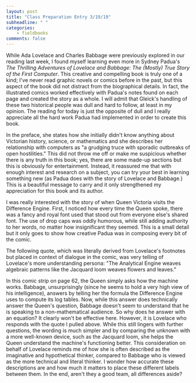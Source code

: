 ```yaml
---
layout: post
title: "Class Preparation Entry 3/19/19"
subheadline: " "
categories:
    - fieldbooks
comments: false
---
```


While Ada Lovelace and Charles Babbage were previously explored in our reading last week, I found myself learning even more in Sydney Padua's *The Thrilling Adventures of Lovelace and Babbage: The (Mostly) True Story of the First Computer*. This creative and compelling book is truly one of a kind; I've never read graphic novels or comics before in the past, but this aspect of the book did not distract from the biographical details. In fact, the illustrated comics worked effectively with Padua's notes found on each page and created the story as a whole. I will admit that Gleick's handling of these two historical people was dull and hard to follow, at least in my opinion. The reading for today is just the opposite of dull and I really appreciate all the hard work Padua had implemented in order to create this book. 

In the preface, she states how she initially didn't know anything about Victorian history, science, or mathematics and she describes her relationship with computers as "a grudging truce with sporadic outbreaks of open hostilities." This did not throw me off or make me suspicious whether there is any truth in this book; yes, there are some made-up sections but this is obviously for entertainment. Instead, it reassured me that with enough interest and research on a subject, you can try your best in learning something new (as Padua does with the story of Lovelace and Babbage.) This is a beautiful message to carry and it only strengthened my appreciation for this book and its author.

I was really interested with the story of when Queen Victoria visits the Difference Engine. First, I noticed how every time the Queen spoke, there was a fancy and royal font used that stood out from everyone else's shared font. The use of drop caps was oddly humorous, while still adding authority to her words, no matter how insignificant they seemed. This is a small detail but it only goes to show how creative Padua was in composing every bit of the comic. 

The following quote, which was literally derived from Lovelace's footnotes but placed in context of dialogue in the comic, was very telling of Lovelace's more understanding persona: 
"The Analytical Engine weaves algebraic patterns like the Jacquard loom weaves flowers and leaves." 

In this comic strip on page 62, the Queen simply asks how the machine works. Babbage, unsurprisingly (since he seems to hold a very high view of his intelligence), answers by telling her the formula the Difference Engine uses to compute its log tables. Now, while this answer does technically answer the Queen's question, Babbage doesn't seem to understand that he is speaking to a non-mathematical audience. So why does he answer with an equation? It clearly won't be effective here. However, it is Lovelace who responds with the quote I pulled above. While this still lingers with further questions, the wording is much simpler and by comparing the unknown with a more well-known device, such as the Jacquard loom, she helps the Queen understand the machine's functioning better. This consideration on behalf of Lovelace reminds me of how she is often described as the imaginative and hypothetical thinker, compared to Babbage who is viewed as the more technical and literal thinker. I wonder how accurate these descriptions are and how much it matters to place these different labels between them. In the end, aren't they a good team, all differences aside? 